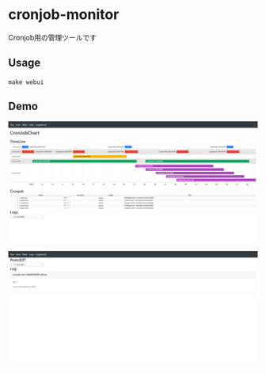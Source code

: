 cronjob-monitor
====

Cronjob用の管理ツールです

## Usage

```
make webui
```

## Demo

![SS1](./doc/CronJobChart-sample.png)

![SS1](./doc/CronJobChart-sample2.png)
